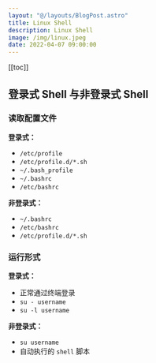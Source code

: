 ```yaml
---
layout: "@/layouts/BlogPost.astro"
title: Linux Shell
description: Linux Shell
image: /img/linux.jpeg
date: 2022-04-07 09:00:00
---
```


[[toc]]

## 登录式 Shell 与非登录式 Shell

### 读取配置文件

**登录式：**
- `/etc/profile`
- `/etc/profile.d/*.sh`
- `~/.bash_profile`
- `~/.bashrc`
- `/etc/bashrc`

**非登录式：**
- `~/.bashrc`
- `/etc/bashrc`
- `/etc/profile.d/*.sh`

### 运行形式

**登录式：**
- 正常通过终端登录
- `su - username`
- `su -l username`

**非登录式：**
- `su username`
- 自动执行的 `shell` 脚本